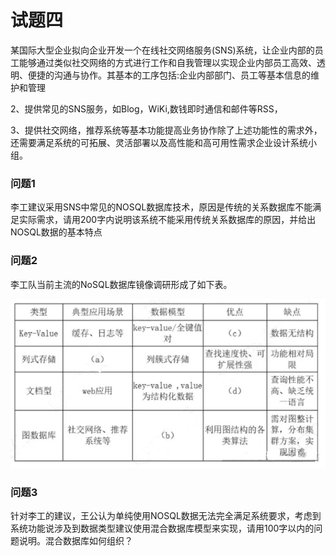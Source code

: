 # 试题四

某国际大型企业拟向企业开发一个在线社交网络服务(SNS)系统，让企业内部的员工能够通过类似社交网络的方式进行工作和自我管理以实现企业内部员工高效、透明、便捷的沟通与协作。其基本的工序包括:企业内部部门、员工等基本信息的维护和管理

2、提供常见的SNS服务，如Blog，WiKi,数钱即时通信和邮件等RSS，

3、提供社交网络，推荐系统等基本功能提高业务协作除了上述功能性的需求外，还需要满足系统的可拓展、灵活部署以及高性能和高可用性需求企业设计系统小组。



### 问题1

李工建议采用SNS中常见的NOSQL数据库技术，原因是传统的关系数据库不能满足实际需求，请用200字内说明该系统不能采用传统关系数据库的原因，并给出NOSQL数据的基本特点



### 问题2

李工队当前主流的NoSQL数据库镜像调研形成了如下表。

![](../../../../../.images/202505/131334.jpeg)



### 问题3

针对李工的建议，王公认为单纯使用NOSQL数据无法完全满足系统要求，考虑到系统功能说涉及到数据类型建议使用混合数据库模型来实现，请用100字以内的问题说明。混合数据库如何组织？